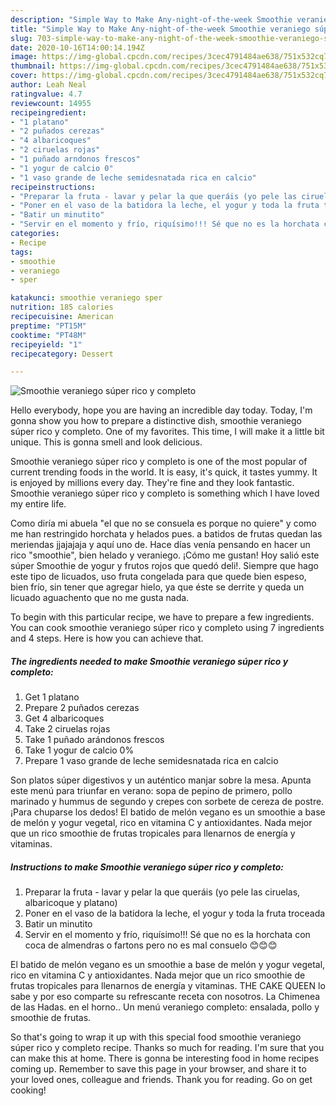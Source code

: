 ```yaml
---
description: "Simple Way to Make Any-night-of-the-week Smoothie veraniego súper rico y completo"
title: "Simple Way to Make Any-night-of-the-week Smoothie veraniego súper rico y completo"
slug: 703-simple-way-to-make-any-night-of-the-week-smoothie-veraniego-super-rico-y-completo
date: 2020-10-16T14:00:14.194Z
image: https://img-global.cpcdn.com/recipes/3cec4791484ae638/751x532cq70/smoothie-veraniego-super-rico-y-completo-foto-principal.jpg
thumbnail: https://img-global.cpcdn.com/recipes/3cec4791484ae638/751x532cq70/smoothie-veraniego-super-rico-y-completo-foto-principal.jpg
cover: https://img-global.cpcdn.com/recipes/3cec4791484ae638/751x532cq70/smoothie-veraniego-super-rico-y-completo-foto-principal.jpg
author: Leah Neal
ratingvalue: 4.7
reviewcount: 14955
recipeingredient:
- "1 platano"
- "2 puñados cerezas"
- "4 albaricoques"
- "2 ciruelas rojas"
- "1 puñado arndonos frescos"
- "1 yogur de calcio 0"
- "1 vaso grande de leche semidesnatada rica en calcio"
recipeinstructions:
- "Preparar la fruta - lavar y pelar la que queráis (yo pele las ciruelas, albaricoque y platano)"
- "Poner en el vaso de la batidora la leche, el yogur y toda la fruta troceada"
- "Batir un minutito"
- "Servir en el momento y frío, riquísimo!!! Sé que no es la horchata con coca de almendras o fartons pero no es mal consuelo 😊😊😊"
categories:
- Recipe
tags:
- smoothie
- veraniego
- sper

katakunci: smoothie veraniego sper 
nutrition: 185 calories
recipecuisine: American
preptime: "PT15M"
cooktime: "PT48M"
recipeyield: "1"
recipecategory: Dessert

---
```



![Smoothie veraniego súper rico y completo](https://img-global.cpcdn.com/recipes/3cec4791484ae638/751x532cq70/smoothie-veraniego-super-rico-y-completo-foto-principal.jpg)

Hello everybody, hope you are having an incredible day today. Today, I'm gonna show you how to prepare a distinctive dish, smoothie veraniego súper rico y completo. One of my favorites. This time, I will make it a little bit unique. This is gonna smell and look delicious.

Smoothie veraniego súper rico y completo is one of the most popular of current trending foods in the world. It is easy, it's quick, it tastes yummy. It is enjoyed by millions every day. They're fine and they look fantastic. Smoothie veraniego súper rico y completo is something which I have loved my entire life.

Como diría mi abuela &#34;el que no se consuela es porque no quiere&#34; y como me han restringido horchata y helados pues. a batidos de frutas quedan las meriendas jjajajaja y aquí uno de. Hace días venía pensando en hacer un rico &#34;smoothie&#34;, bien helado y veraniego. ¡Cómo me gustan! Hoy salió este súper Smoothie de yogur y frutos rojos que quedó deli!. Siempre que hago este tipo de licuados, uso fruta congelada para que quede bien espeso, bien frío, sin tener que agregar hielo, ya que éste se derrite y queda un licuado aguachento que no me gusta nada.


To begin with this particular recipe, we have to prepare a few ingredients. You can cook smoothie veraniego súper rico y completo using 7 ingredients and 4 steps. Here is how you can achieve that.

<!--inarticleads1-->

##### The ingredients needed to make Smoothie veraniego súper rico y completo:

1. Get 1 platano
1. Prepare 2 puñados cerezas
1. Get 4 albaricoques
1. Take 2 ciruelas rojas
1. Take 1 puñado arándonos frescos
1. Take 1 yogur de calcio 0%
1. Prepare 1 vaso grande de leche semidesnatada rica en calcio


Son platos súper digestivos y un auténtico manjar sobre la mesa. Apunta este menú para triunfar en verano: sopa de pepino de primero, pollo marinado y hummus de segundo y crepes con sorbete de cereza de postre. ¡Para chuparse los dedos! El batido de melón vegano es un smoothie a base de melón y yogur vegetal, rico en vitamina C y antioxidantes. Nada mejor que un rico smoothie de frutas tropicales para llenarnos de energía y vitaminas. 

<!--inarticleads2-->

##### Instructions to make Smoothie veraniego súper rico y completo:

1. Preparar la fruta - lavar y pelar la que queráis (yo pele las ciruelas, albaricoque y platano)
1. Poner en el vaso de la batidora la leche, el yogur y toda la fruta troceada
1. Batir un minutito
1. Servir en el momento y frío, riquísimo!!! Sé que no es la horchata con coca de almendras o fartons pero no es mal consuelo 😊😊😊


El batido de melón vegano es un smoothie a base de melón y yogur vegetal, rico en vitamina C y antioxidantes. Nada mejor que un rico smoothie de frutas tropicales para llenarnos de energía y vitaminas. THE CAKE QUEEN lo sabe y por eso comparte su refrescante receta con nosotros. La Chimenea de las Hadas. en el horno.. Un menú veraniego completo: ensalada, pollo y smoothie de frutas. 

So that's going to wrap it up with this special food smoothie veraniego súper rico y completo recipe. Thanks so much for reading. I'm sure that you can make this at home. There is gonna be interesting food in home recipes coming up. Remember to save this page in your browser, and share it to your loved ones, colleague and friends. Thank you for reading. Go on get cooking!
